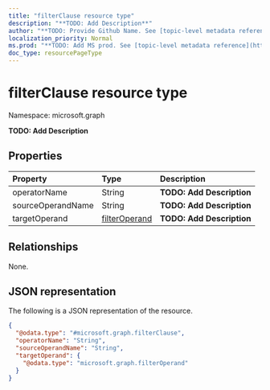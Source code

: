 ```yaml
---
title: "filterClause resource type"
description: "**TODO: Add Description**"
author: "**TODO: Provide Github Name. See [topic-level metadata reference](https://msgo.azurewebsites.net/add/document/guidelines/metadata.html#topic-level-metadata)**"
localization_priority: Normal
ms.prod: "**TODO: Add MS prod. See [topic-level metadata reference](https://msgo.azurewebsites.net/add/document/guidelines/metadata.html#topic-level-metadata)**"
doc_type: resourcePageType
---
```


# filterClause resource type

Namespace: microsoft.graph

**TODO: Add Description**

## Properties
|Property|Type|Description|
|:---|:---|:---|
|operatorName|String|**TODO: Add Description**|
|sourceOperandName|String|**TODO: Add Description**|
|targetOperand|[filterOperand](../resources/synchronization-filteroperand.md)|**TODO: Add Description**|

## Relationships
None.

## JSON representation
The following is a JSON representation of the resource.
<!-- {
  "blockType": "resource",
  "@odata.type": "microsoft.graph.filterClause"
}
-->
``` json
{
  "@odata.type": "#microsoft.graph.filterClause",
  "operatorName": "String",
  "sourceOperandName": "String",
  "targetOperand": {
    "@odata.type": "microsoft.graph.filterOperand"
  }
}
```

